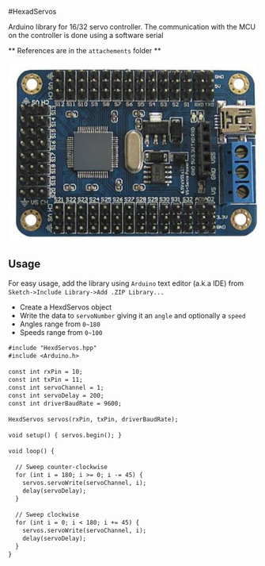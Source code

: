 #HexadServos

Arduino library for 16/32 servo controller. The communication with the MCU on the controller is done using a software serial

** References are in the `attachements` folder **

![](attachments/controller_image.png)

## Usage

For easy usage, add the library using `Arduino` text editor (a.k.a IDE) from `Sketch->Include Library->Add .ZIP Library...`

- Create a HexdServos object
- Write the data to `servoNumber` giving it an `angle` and optionally a `speed`
- Angles range from `0~180`
- Speeds range from `0~100`

```Arduino
#include "HexdServos.hpp"
#include <Arduino.h>

const int rxPin = 10;
const int txPin = 11;
const int servoChannel = 1;
const int servoDelay = 200;
const int driverBaudRate = 9600;

HexdServos servos(rxPin, txPin, driverBaudRate);

void setup() { servos.begin(); }

void loop() {

  // Sweep counter-clockwise
  for (int i = 180; i >= 0; i -= 45) {
    servos.servoWrite(servoChannel, i);
    delay(servoDelay);
  }

  // Sweep clockwise
  for (int i = 0; i < 180; i += 45) {
    servos.servoWrite(servoChannel, i);
    delay(servoDelay);
  }
}
```
